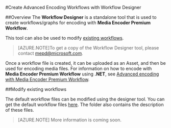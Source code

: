<properties 
	pageTitle="Create Advanced Encoding Workflows with Workflow Designer" 
	description="Learn about how to create advanced encoding workflows with Workflow Designer." 
	services="media-services" 
	documentationCenter="" 
	authors="juliako" 
	manager="dwrede" 
	editor=""/>

<tags 
	ms.service="media-services" 
	ms.workload="media" 
	ms.tgt_pltfrm="na" 
	ms.devlang="na" 
	ms.topic="article" 
	ms.date="03/16/2015" 
	ms.author="juliako"/>


#Create Advanced Encoding Workflows with Workflow Designer

##Overview
The **Workflow Designer** is a standalone tool that is used to create workflows/graphs for encoding with **Media Encoder Premium Workflow**.

This tool can also be used to modify [existing workflows](media-services-workflow-designer.md#existing_workflows). 

>[AZURE.NOTE]To get a copy of the Workflow Designer tool, please contact mepd@microsoft.com.


Once a workflow file is created, it can be uploaded as an Asset, and then be used for encoding media files. For information on how to encode with **Media Encoder Premium Workflow** using **.NET**, see [Advanced encoding with Media Encoder Premium Workflow](media-services-encode-with-premium-workflow.md).

##<a id="existing_workflows"></a>Modify existing workflows

The default workflow files can be modified using the designer tool. You can get the default workflow files [here](https://github.com/Azure/azure-media-services-samples/tree/master/Encoding%20Presets/VoD/MediaEncoderPremiumWorkfows). The folder also contains the description of these files.


>[AZURE.NOTE] More information is coming soon.